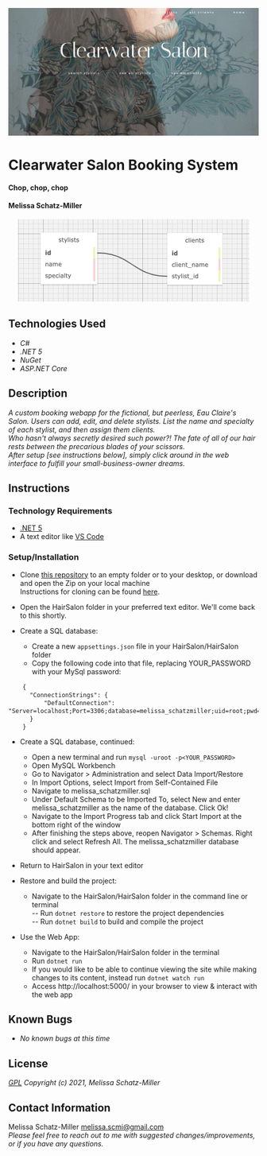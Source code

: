 <p align="center">
  <img src="HairSalon/wwwroot/img/clearwater-salon-splash.png">  
</p>


# Clearwater Salon Booking System

#### Chop, chop, chop

#### Melissa Schatz-Miller

<p align="center">
  <img src="HairSalon/wwwroot/img/schema.png">  
</p>

## Technologies Used

* _C#_
* _.NET 5_
* _NuGet_
* _ASP.NET Core_

## Description

_A custom booking webapp for the fictional, but peerless, Eau Claire's Salon. Users can add, edit, and delete stylists. List the name and specialty of each stylist, and then assign them clients._  
_Who hasn't always secretly desired such power?! The fate of all of our hair rests between the precarious blades of your scissors._  
_After setup [see instructions below], simply click around in the web interface to fulfill your small-business-owner dreams._


## Instructions

### Technology Requirements

* [.NET 5](https://dotnet.microsoft.com/download/dotnet/5.0)
* A text editor like [VS Code](https://code.visualstudio.com/)

### Setup/Installation


* Clone [this repository](https://github.com/tigertiger/HairSalon) to an empty folder or to your desktop, or download and open the Zip on your local machine  
    Instructions for cloning can be found [here](https://docs.github.com/en/github/creating-cloning-and-archiving-repositories/cloning-a-repository-from-github/cloning-a-repository).
* Open the HairSalon folder in your preferred text editor. We'll come back to this shortly.

* Create a SQL database:
  - Create a new ```appsettings.json``` file in your HairSalon/HairSalon folder
  - Copy the following code into that file, replacing YOUR_PASSWORD with your MySql password:
```
    {
      "ConnectionStrings": {
          "DefaultConnection": "Server=localhost;Port=3306;database=melissa_schatzmiller;uid=root;pwd=YOUR_PASSWORD;"
      }
    }
```
* Create a SQL database, continued:
  - Open a new terminal and run ```mysql -uroot -p<YOUR_PASSWORD>```
  - Open MySQL Workbench
  - Go to Navigator > Administration and select Data Import/Restore
  - In Import Options, select Import from Self-Contained File
  - Navigate to melissa_schatzmiller.sql
  - Under Default Schema to be Imported To, select New and enter melissa_schatzmiller as the name of the database. Click Ok!
  - Navigate to the Import Progress tab and click Start Import at the bottom right of the window
  - After finishing the steps above, reopen Navigator > Schemas. Right click and select Refresh All. The melissa_schatzmiller database should appear.  

* Return to HairSalon in your text editor
* Restore and build the project:
  - Navigate to the HairSalon/HairSalon folder in the command line or terminal  
    -- Run ```dotnet restore``` to restore the project dependencies  
    -- Run ```dotnet build``` to build and compile the project  

* Use the Web App:
  - Navigate to the HairSalon/HairSalon folder in the terminal
  - Run ```dotnet run``` 
  - If you would like to be able to continue viewing the site while making changes to its content, instead run ```dotnet watch run```
  - Access http://localhost:5000/ in your browser to view & interact with the web app

## Known Bugs

* _No known bugs at this time_

## License

_[GPL](https://opensource.org/licenses/gpl-license)_
_Copyright (c) 2021, Melissa Schatz-Miller_

## Contact Information  

Melissa Schatz-Miller <melissa.scmi@gmail.com>  
_Please feel free to reach out to me with suggested changes/improvements, or if you have any questions._

